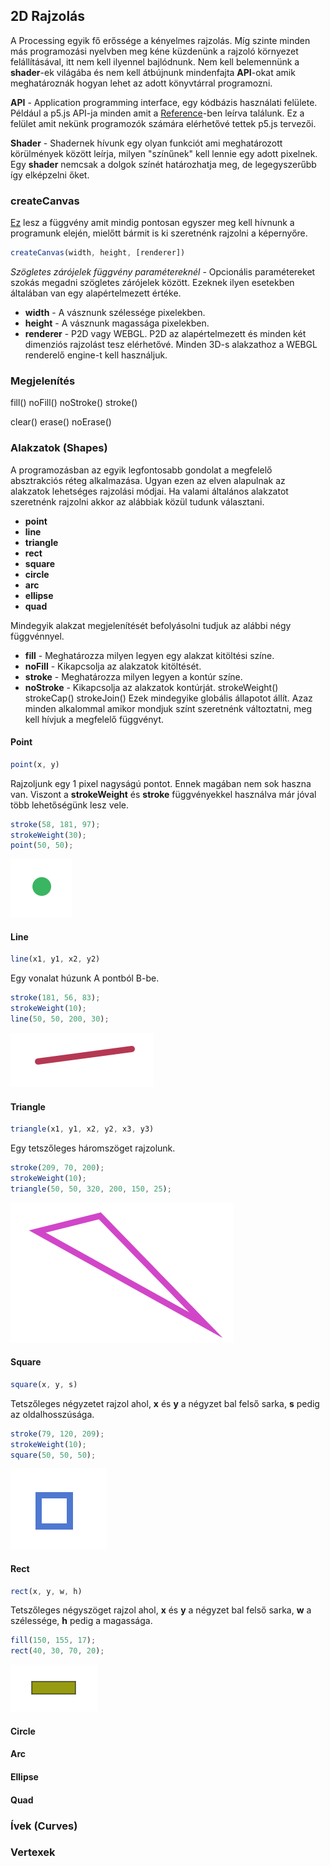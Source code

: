 ## 2D Rajzolás

A Processing egyik fő erőssége a kényelmes rajzolás. Míg szinte minden más programozási
nyelvben meg kéne küzdenünk a rajzoló környezet felállításával, itt nem kell ilyennel
bajlódnunk. Nem kell belemennünk a **shader**-ek világába és nem kell átbújnunk mindenfajta
**API**-okat amik meghatároznák hogyan lehet az adott könyvtárral programozni.

**API** - Application programming interface, egy kódbázis használati felülete. Például
a p5.js API-ja minden amit a [Reference](https://p5js.org/reference/)-ben leírva találunk.
Ez a felület amit nekünk programozók számára elérhetővé tettek p5.js tervezői.

**Shader** -  Shadernek hívunk egy olyan funkciót ami meghatározott körülmények között
leírja, milyen "színűnek" kell lennie egy adott pixelnek. Egy **shader** nemcsak a dolgok
színét határozhatja meg, de legegyszerűbb így elképzelni őket.

### createCanvas

[Ez](https://p5js.org/reference/#/p5/createCanvas) lesz a függvény amit mindig pontosan egyszer
meg kell hívnunk a programunk elején, mielőtt bármit is ki szeretnénk rajzolni a képernyőre.

```JavaScript
createCanvas(width, height, [renderer])
```

*Szögletes zárójelek függvény paramétereknél* - Opcionális paramétereket szokás
megadni szögletes zárójelek között. Ezeknek ilyen esetekben általában van egy alapértelmezett
értéke.

- **width** - A vásznunk szélessége pixelekben.
- **height** - A vásznunk magassága pixelekben.
- **renderer** - P2D vagy WEBGL. P2D az alapértelmezett és minden két dimenziós rajzolást
tesz elérhetővé. Minden 3D-s alakzathoz a WEBGL renderelő engine-t kell használjuk.

### Megjelenítés

fill()
noFill()
noStroke()
stroke()

clear()
erase()
noErase()

### Alakzatok (Shapes)

A programozásban az egyik legfontosabb gondolat a megfelelő absztrakciós réteg alkalmazása.
Ugyan ezen az elven alapulnak az alakzatok lehetséges rajzolási módjai. Ha valami
általános alakzatot szeretnénk rajzolni akkor az alábbiak közül tudunk választani.

- **point**
- **line**
- **triangle**
- **rect**
- **square**
- **circle**
- **arc**
- **ellipse**
- **quad**

Mindegyik alakzat megjelenítését befolyásolni tudjuk az alábbi négy függvénnyel.
- **fill** - Meghatározza milyen legyen egy alakzat kitöltési színe.
- **noFill** - Kikapcsolja az alakzatok kitöltését.
- **stroke** - Meghatározza milyen legyen a kontúr színe.
- **noStroke** - Kikapcsolja az alakzatok kontúrját.
strokeWeight()
strokeCap()
strokeJoin()
Ezek mindegyike globális állapotot állít. Azaz minden alkalommal amikor mondjuk színt szeretnénk
változtatni, meg kell hívjuk a megfelelő függvényt.

#### Point
```JavaScript
point(x, y)
```
Rajzoljunk egy 1 pixel nagyságú pontot. Ennek magában nem sok haszna van.
Viszont a **strokeWeight** és **stroke** függvényekkel használva már jóval több
lehetőségünk lesz vele.
```JavaScript
stroke(58, 181, 97);
strokeWeight(30);
point(50, 50);
```
![Pont](point.PNG)

#### Line
```JavaScript
line(x1, y1, x2, y2)
```
Egy vonalat húzunk A pontból B-be.
```JavaScript
stroke(181, 56, 83);
strokeWeight(10);
line(50, 50, 200, 30);
```
![Vonal](line.PNG)

#### Triangle
```JavaScript
triangle(x1, y1, x2, y2, x3, y3)
```
Egy tetszőleges háromszöget rajzolunk.
```JavaScript
stroke(209, 70, 200);
strokeWeight(10);
triangle(50, 50, 320, 200, 150, 25);
```
![Háromszög](triangle.PNG)

#### Square
```JavaScript
square(x, y, s)
```
Tetszőleges négyzetet rajzol ahol, **x** és **y** a négyzet bal felső sarka, **s** pedig az
oldalhosszúsága.
```JavaScript
stroke(79, 120, 209);
strokeWeight(10);
square(50, 50, 50);
```
![Négyzet](square.PNG)

#### Rect
```JavaScript
rect(x, y, w, h)
```
Tetszőleges négyszöget rajzol ahol, **x** és **y** a négyzet bal felső sarka, **w** a
szélessége, **h** pedig a magassága.
```JavaScript
fill(150, 155, 17);
rect(40, 30, 70, 20);
```
![Négyszög](rectangle.PNG)

#### Circle
#### Arc
#### Ellipse
#### Quad

### Ívek (Curves)

### Vertexek
